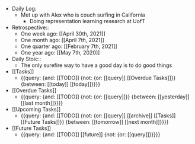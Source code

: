 - Daily Log:
    - Met up with Alex who is couch surfing in California
        - Doing representation learning research at UofT
- Retrospective::
    - One week ago: [[April 30th, 2021]]
    - One month ago: [[April 7th, 2021]]
    - One quarter ago: [[February 7th, 2021]]
    - One year ago: [[May 7th, 2020]]
- Daily Stoic::
    - The only surefire way to have a good day is to do good things
- [[Tasks]]
    - {{query: {and: [[TODO]] {not: {or: [[query]] [[Overdue Tasks]]}} {between: [[today]] [[today]]}}}}
- [[Overdue Tasks]]
    - {{query: {and: [[TODO]] {not: {or: [[query]]}} {between: [[yesterday]] [[last month]]}}}}
- [[Upcoming Tasks]]
    - {{query: {and: [[TODO]] {not: {or: [[query]] [[archive]] [[Tasks]] [[Future Tasks]]}} {between: [[tomorrow]] [[next month]]}}}}
- [[Future Tasks]]
    - {{query: {and: [[TODO]] [[future]] {not: {or: [[query]]}}}}}
